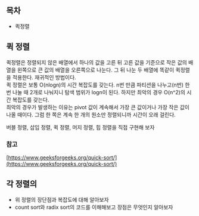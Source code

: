 ## 목차
- 퀵정렬 
## 퀵 정렬
퀵정렬은 정렬되지 않은 배열에서 하나의 값을 고른 뒤 고른 값을 기준으로 작은 값의 배열을 왼쪽으로 큰 값의 배열을 오른쪽으로 나눈다. 그 뒤 나눈 두 배열에 똑같이 퀵정렬을 적용한다. 재귀적인 방법이다.<br>
퀵 정렬은 보통 O(nlogn)의 시간 복잡도를 갖는다. n번 만큼 파티션을 나누고(n번) 한번 나눌 때 2개로 나눠지니 탐색 범위가 logn이 된다. 하지만 최악의 경우 O(n^2)의 시간 복잡도를 갖는다.<br>
최악의 경우가 발생하는 이유는 pivot 값이 계속해서 가장 큰 값이거나 가장 작은 값이 나올 때이다. 그럼 한 쪽은 계속 한 개의 원소만 정렬되니까 시간이 오래 걸린다. 
   
 
버블 정렬, 삽입 정렬, 퀵 정렬, 머지 정렬, 힙 정렬을 직접 구현해 보자

### 참고
[https://www.geeksforgeeks.org/quick-sort/](https://www.geeksforgeeks.org/quick-sort/)


## 각 정렬의 
- 위 정렬의 장단점과 복잡도에 대해 알아보자
- count sort와 radix sort의 코드를 이해해보고 장점은 무엇인지 알아보자